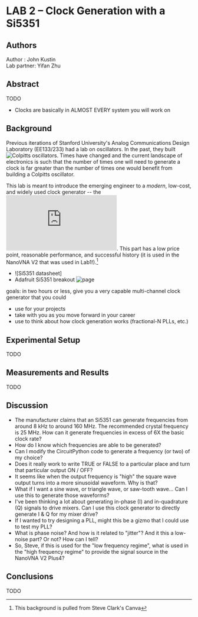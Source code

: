 # LAB 2 – Clock Generation with a Si5351

## Authors

Author : John Kustin  
Lab partner: Yifan Zhu

## Abstract
TODO
- Clocks are basically in ALMOST EVERY system you will work on
## Background

Previous iterations of Stanford University's Analog Communications Design Laboratory (EE133/233) had a lab on oscillators. In the past, they built ![Colpitts oscillators](https://en.wikipedia.org/wiki/Colpitts_oscillator). Times have changed and the current landscape of electronics is such that the number of times one will need to generate a clock is far greater than the number of times one would benefit from building a Colpitts oscillator. 

This lab is meant to introduce the emerging engineer to a *modern*, low-cost, and widely used clock generator -- the ![Si5351](https://cdn-shop.adafruit.com/datasheets/Si5351.pdf). This part has a low price point, reasonable performance, and successful history (it is used in the NanoVNA V2 that was used in Lab1!).[^1]

[^1]: This background is pulled from Steve Clark's Canva
- ![Si5351 datasheet]
- Adafruit Si5351 breakout ![page](https://learn.adafruit.com/adafruit-si5351-clock-generator-breakout/downloads)

goals:
in two hours or less, give you a very capable multi-channel clock generator that you could
- use for your projects
- take with you as you move forward in your career
- use to think about how clock generation works (fractional-N PLLs, etc.)


## Experimental Setup

TODO

## Measurements and Results

TODO

## Discussion

- The manufacturer claims that an Si5351 can generate frequencies from around 8 kHz to around 160 MHz. The recommended crystal frequency is 25 MHz. How can it generate frequencies in excess of 6X the basic clock rate?
- How do I know which frequencies are able to be generated?
- Can I modify the CircuitPython code to generate a frequency (or two) of my choice?
- Does it really work to write TRUE or FALSE to a particular place and turn that particular output ON / OFF?
- It seems like when the output frequency is "high" the square wave output turns into a more sinusoidal waveform. Why is that?
- What if I want a sine wave, or triangle wave, or saw-tooth wave... Can I use this to generate those waveforms?
- I've been thinking a lot about generating in-phase (I) and in-quadrature (Q) signals to drive mixers. Can I use this clock generator to directly generate I & Q for my mixer drive?
- If I wanted to try designing a PLL, might this be a gizmo that I could use to test my PLL?
- What is phase noise? And how is it related to "jitter"? And it this a low-noise part? Or not? How can I tell?
- So, Steve, if this is used for the "low frequency regime", what is used in the "high frequency regime" to provide the signal source in the NanoVNA V2 Plus4?

## Conclusions

TODO

